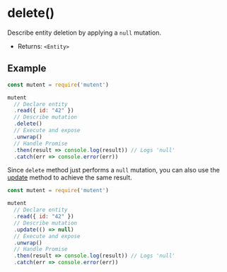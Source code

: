 # delete()

Describe entity deletion by applying a `null` mutation.

- Returns: `<Entity>`

## Example

```javascript
const mutent = require('mutent')

mutent
  // Declare entity
  .read({ id: "42" })
  // Describe mutation
  .delete()
  // Execute and expose
  .unwrap()
  // Handle Promise
  .then(result => console.log(result)) // Logs 'null'
  .catch(err => console.error(err))
```

Since `delete` method just performs a `null` mutation, you can also use the [update](./update.md) method to achieve the same result.

```javascript
const mutent = require('mutent')

mutent
  // Declare entity
  .read({ id: "42" })
  // Describe mutation
  .update(() => null)
  // Execute and expose
  .unwrap()
  // Handle Promise
  .then(result => console.log(result)) // Logs 'null'
  .catch(err => console.error(err))
```
